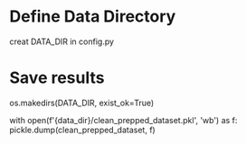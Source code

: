 
# Define Data Directory
creat DATA_DIR in config.py

# Save results
os.makedirs(DATA_DIR, exist_ok=True)

with open(f'{data_dir}/clean_prepped_dataset.pkl', 'wb') as f:
    pickle.dump(clean_prepped_dataset, f)
